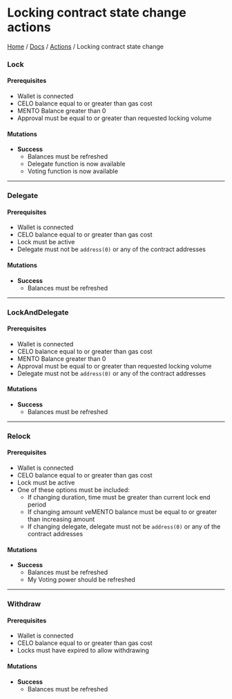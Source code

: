 # Locking contract state change actions
[Home](../README.md) / [Docs](../index.md) / [Actions](./index.md) / Locking contract state change

### Lock 
#### Prerequisites

- Wallet is connected
- CELO balance equal to or greater than gas cost
- MENTO Balance greater than 0
- Approval must be equal to or greater than requested locking volume

#### Mutations

- **Success**
    - Balances must be refreshed
    - Delegate function is now available
    - Voting function is now available

--- 

### Delegate

#### Prerequisites

- Wallet is connected
- CELO balance equal to or greater than gas cost
- Lock must be active
- Delegate must not be `address(0)` or any of the contract addresses

#### Mutations

- **Success**
    - Balances must be refreshed

---

### LockAndDelegate
#### Prerequisites

- Wallet is connected
- CELO balance equal to or greater than gas cost
- MENTO Balance greater than 0
- Approval must be equal to or greater than requested locking volume
- Delegate must not be `address(0)` or any of the contract addresses

#### Mutations

- **Success**
    - Balances must be refreshed

--- 

### Relock
#### Prerequisites

- Wallet is connected
- CELO balance equal to or greater than gas cost
- Lock must be active
- One of these options must be included:
    - If changing duration, time must be greater than current lock end period
    - If changing amount veMENTO balance must be equal to or greater than increasing amount
    - If changing delegate, delegate must not be `address(0)` or any of the contract addresses

#### Mutations

- **Success**
    - Balances must be refreshed
    - My Voting power should be refreshed

---

### Withdraw
#### Prerequisites

- Wallet is connected
- CELO balance equal to or greater than gas cost
- Locks must have expired to allow withdrawing

#### Mutations

- **Success**
    - Balances must be refreshed
